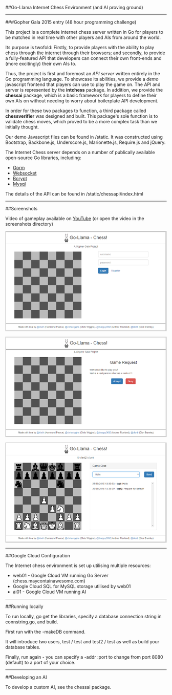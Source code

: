 ##Go-Llama Internet Chess Environment (and AI proving ground)
___


###Gopher Gala 2015 entry (48 hour programming challenge)

This project is a complete internet chess server written in Go for players to be matched in real time with other players and AIs from around the world.

Its purpose is twofold: Firstly, to provide players with the ability to play chess through the internet through their browsers; and secondly, to provide a fully-featured API that developers can connect their own front-ends and (more excitingly) their own AIs to.

Thus, the project is first and foremost an *API server* written entirely in the Go programming language. To showcase its abilities, we provide a *demo* javascript frontend that players can use to play the game on. The API and server is represented by the **intchess** package.
In addition, we provide the **chessai** package, which is a basic framework for players to define their own AIs on without needing to worry about boilerplate API development.

In order for these two packages to function, a third package called **chessverifier** was designed and built. This package's sole function is to validate chess moves, which proved to be a more complex task than we initially thought.

Our demo Javascript files can be found in /static. It was constructed using Bootstrap, Backbone.js, Underscore.js, Marionette.js, Require.js and jQuery.

The Internet Chess server depends on a number of publically available open-source Go libraries, including:

- [Gorm](http://github.com/jinzhu/gorm)
- [Websocket](http://code.google.com/p/websocket)
- [Bcrypt](http://code.google.com/p/go.crypto/bcrypt)
- [Mysql](http://github.com/go-sql-driver/mysql)


The details of the API can be found in /static/chessapi/index.html

___
##Screenshots

Video of gameplay available on [YouTube](http://youtu.be/CfuI1680Hmk) (or open the video in the screenshots directory)

![signin](screenshots/sign_in.png?raw=true)

![game_offer](screenshots/game_offer.png?raw=true)

![in_game](screenshots/in_game.png?raw=true)


___
##Google Cloud Configuration

The Internet chess environment is set up utilising multiple resources:

* web01 - Google Cloud VM running Go Server (chess.maycontainawesome.com)
* Google Cloud SQL for MySQL storage utilised by web01
* ai01 - Google Cloud VM running AI


___
##Running locally

To run locally, go get the libraries, specify a database connection string in connstring.go, and build.

First run with the -makeDB command.

It will introduce two users, test / test and test2 / test as well as build your database tables.

Finally, run again - you can specify a -addr :port to change from port 8080 (default) to a port of your choice.

___
##Developing an AI

To develop a custom AI, see the chessai package.
